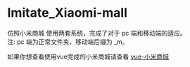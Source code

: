 # Imitate_Xiaomi-mall
仿照小米商城
 使用两套系统，完成了对于 pc 端和移动端的适应。  
注: pc 端为正常文件夹，移动端后缀为 _m。

如果你想查看使用vue完成的小米商城请查看
[vue-小米商城](https://github.com/xiaokangkang35/Xiaomi-Mall-vue)
